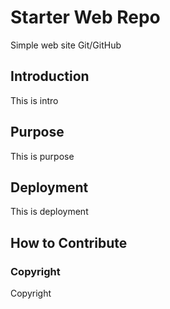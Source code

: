 # Starter Web Repo

Simple web site Git/GitHub

## Introduction

This is intro

## Purpose

This is purpose

## Deployment

This is deployment

## How to Contribute

### Copyright

Copyright